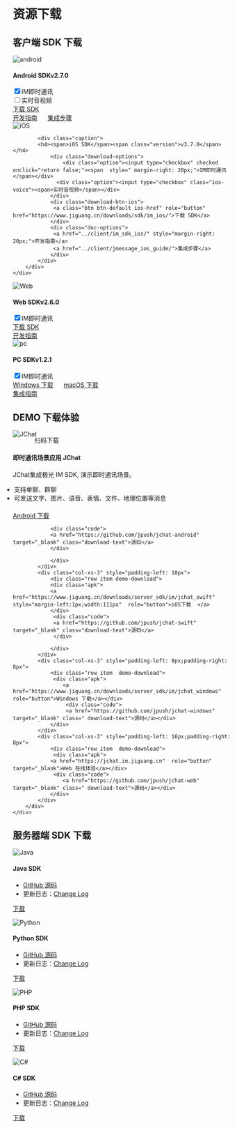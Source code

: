# 资源下载

## 客户端 SDK 下载

<div class="row client downloads">
    <div class="col-md-6">
        <div class="thumbnail">
            <img src="../image/resource_android.png" alt="android">
            <div class="caption">
                 <h4><span>Android SDK</span><span class="version">v2.7.0</span></h4>
                 <div class="download-options">
                     <div class="option"><input type="checkbox" checked onclick="return false;"><span  style=" margin-right: 20px;">IM即时通讯</span></div>
                     <div class="option"><input type="checkbox" class="andorid-voice"><span>实时音视频</span></div>
                 </div>
                 <div class="download-btn-android">
                     <a class="btn btn-default android-href" role="button" href="https://www.jiguang.cn/downloads/sdk/im_android/">下载 SDK</a>
                 </div>
                 <div class="doc-options">
                     <a href="../client/im_sdk_android/" style="margin-right: 20px;">开发指南</a>
                     <a href="../client/jmessage_android_guide">集成步骤</a>
                 </div>
            </div>
        </div>
    </div>
    <div class="col-md-6">
        <div class="thumbnail">
            <img src="../image/resource_ios.png" alt="iOS">

            <div class="caption">
            <h4><span>iOS SDK</span><span class="version">v3.7.0</span></h4>
                <div class="download-options">
			        <div class="option"><input type="checkbox" checked onclick="return false;"><span  style=" margin-right: 20px;">IM即时通讯</span></div>
                  <div class="option"><input type="checkbox" class="ios-voice"><span>实时音视频</span></div>
                </div>
                <div class="download-btn-ios">
                 <a class="btn btn-default ios-href" role="button" href="https://www.jiguang.cn/downloads/sdk/im_ios/">下载 SDK</a>
                </div>
                <div class="doc-options">
                 <a href="../client/im_sdk_ios/" style="margin-right: 20px;">开发指南</a>
                 <a href="../client/jmessage_ios_guide/">集成步骤</a>
                </div>
            </div>
        </div>
    </div>
</div>
<div class="row client downloads">
    <div class="col-md-6">
        <div class="thumbnail">
            <img src="../image/resource_js.png" alt="Web">
            <div class="caption">
                 <h4><span>Web SDK</span><span class="version">v2.6.0</span></h4>
                 <div class="download-options">
                     <div class="option"><input type="checkbox" checked onclick="return false;"><span  style=" margin-right: 20px;">IM即时通讯</span></div>
                 </div>
                 <div>
                     <a class="btn btn-default" role="button" href="https://www.jiguang.cn/downloads/sdk/im_js/">下载 SDK</a>
                 </div>
                 <div class="doc-options">
                     <a href="../client/im_sdk_js_v2/">开发指南</a>
                 </div>
            </div>
        </div>
    </div>
    <div class="col-md-6">
        <div class="thumbnail">
            <img src="../image/pc.png" alt="pc">
            <div class="caption">
                 <h4><span>PC SDK</span><span class="version">v1.2.1</span></h4>
                 <div class="download-options">
                     <div class="option"><input type="checkbox" checked onclick="return false;"><span  style=" margin-right: 20px;">IM即时通讯</span></div>
                 </div>
                 <div>
                     <a class="btn btn-default" role="button" href="https://www.jiguang.cn/downloads/sdk/im_win" style="margin-right: 20px;">Windows 下载</a>
                     <a class="btn btn-default" role="button" href="https://www.jiguang.cn/downloads/sdk/im_mac" >macOS 下载</a>
                 </div>
                 <div class="doc-options">
                     <a href="../client/im_sdk_win/">集成指南</a>
                 </div>
            </div>
        </div>
    </div>
</div>


## DEMO 下载体验

<div class="row server downloads j-chat-demo" style="margin: 0">
    <div class="box">
        <div class="col-md-3 item">
            <img src="../image/jchat.png" alt="JChat" style="margin-bottom: 0; border:none;margin-top: -1px;">
            <p style="margin-left: 50px; margin-top: -5px;">扫码下载</p>
        </div>
    </div>
    <div class="col-md-8">
        <h4>即时通讯场景应用 JChat</h4>
        <p>JChat集成极光 IM SDK, 演示即时通讯场景。</p>
        <ul style="margin-left:-21px; margin-bottom: 20px;">
            <li>支持单聊、群聊</li>
            <li>可发送文字、图片、语音、表情、文件、地理位置等消息</li>
        </ul>
        <div class="row box">
            <div class="col-xs-3">
                <div class="row item demo-download">
                    <div class="apk">
                        <a href="https://www.jiguang.cn/downloads/server_sdk/im/jchat_android"  role="button">Android 下载</a>
                     </div>

                <div class="code">
                <a href="https://github.com/jpush/jchat-android" target="_blank" class="download-text">源码</a>
                </div>

                </div>
            </div>
            <div class="col-xs-3" style="padding-left: 10px">
                <div class="row item demo-download">
                <div class="apk">
                <a href="https://www.jiguang.cn/downloads/server_sdk/im/jchat_swift" style="margin-left:1px;width:111px"  role="button">iOS下载  </a>
                </div>
                 <div class="code">
                 <a href="https://github.com/jpush/jchat-swift" target="_blank" class="download-text">源码</a>
                 </div>

                </div>
            </div>
            <div class="col-xs-3" style="padding-left: 8px;padding-right: 8px">
                <div class="row item  demo-download">
                 <div class="apk">
                    <a href="https://www.jiguang.cn/downloads/server_sdk/im/jchat_windows" role="button">Windows 下载</a></div>
                     <div class="code">
                     <a href="https://github.com/jpush/jchat-windows" target="_blank" class=" download-text">源码</a></div>
                </div>
            </div>
            <div class="col-xs-3" style="padding-left: 16px;padding-right: 8px">
                <div class="row item  demo-download">
                 <div class="apk">
                <a href="https://jchat.im.jiguang.cn"  role="button" target="_blank">Web 在线体验</a></div>
                 <div class="code">
                    <a href="https://github.com/jpush/jchat-web" target="_blank" class=" download-text">源码</a></div>
                </div>
            </div>
        </div>
    </div>
</div>


## 服务器端 SDK 下载

<div class="row server downloads">
    <div class="col-md-6">
        <div class="thumbnail">
            <img src="../image/resource_sdk_java.png" alt="Java">
            <div class="caption">
                <h4>Java SDK</h4>
                <ul>
                    <li><a href="https://github.com/jpush/jmessage-api-java-client" target="_blank">GitHub 源码</a></li>
                    <li>更新日志：<a href="https://github.com/jpush/jmessage-api-java-client/releases" target="_blank">Change Log</a></li>
                </ul>
                <p><a href="https://www.jiguang.cn/downloads/server_sdk/im/java" class="btn btn-default" role="button">下载</a></p>
            </div>
        </div>
    </div>
    <div class="col-md-6">
        <div class="thumbnail">
            <img src="../image/resource_sdk_python.png" alt="Python">
            <div class="caption">
                <h4>Python SDK</h4>
                <ul>
                    <li><a href="https://github.com/jpush/jmessage-api-python-client" target="_blank">GitHub 源码</a></li>
                    <li>更新日志：<a href="https://github.com/jpush/jmessage-api-python-client/releases" target="_blank">Change Log</a></li>
                </ul>
                <p><a href="https://github.com/jpush/jmessage-api-python-client/archive/master.zip" class="btn btn-default" role="button">下载</a></p>
            </div>
        </div>
    </div>
</div>
<div class="row server downloads">
    <div class="col-md-6">
        <div class="thumbnail">
            <img src="../image/resource_sdk_php.png" alt="PHP">
            <div class="caption">
                <h4>PHP SDK</h4>
                <ul>
                    <li><a href="https://github.com/jpush/jmessage-api-php-client" target="_blank">GitHub 源码</a></li>
                    <li>更新日志：<a href="https://github.com/jpush/jmessage-api-php-client/releases" target="_blank">Change Log</a></li>
                </ul>
                <p><a href="https://github.com/jpush/jmessage-api-php-client/archive/master.zip" class="btn btn-default" role="button">下载</a></p>
            </div>
        </div>
    </div>
    <div class="col-md-6">
        <div class="thumbnail">
            <img src="../image/resource_sdk_csharp.png" alt="C#">
            <div class="caption">
                <h4>C# SDK</h4>
                <ul>
                    <li><a href="https://github.com/jpush/jmessage-api-csharp-client" target="_blank">GitHub 源码</a></li>
                    <li>更新日志：<a href="https://github.com/jpush/jmessage-api-csharp-client/releases" target="_blank">Change Log</a></li>
                </ul>
                <p><a href="https://github.com/jpush/jmessage-api-csharp-client/archive/master.zip" class="btn btn-default" role="button">下载</a></p>
            </div>
        </div>
    </div>
</div>

